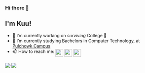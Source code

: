 ### Hi there 👋

## I'm Kuu!

- 🔭 I’m currently working on _surviving_ College 😬
- 🌱 I’m currently studying Bachelors in Computer Technology, at [Pulchowk Campus](https://pcampus.edu.np/)
- 📫 How to reach me: <a href="https://www.linkedin.com/in/kuu44/"><img align="middle" src="https://logodix.com/logo/79650.png" width=25px /></a>
<a href="mailto:kushal-shrestha@hotmail.com"><img align="middle" src="https://purepng.com/public/uploads/large/purepng.com-mail-iconsymbolsiconsapple-iosiosios-8-iconsios-8-721522596075clftr.png" width=25px /></a>
<a href="https://discordapp.com/users/421499713880326155/"><img align="middle" src="https://discord.com/assets/9f6f9cd156ce35e2d94c0e62e3eff462.png" width=25px /></a>

<!--
[![Kuu's GitHub stats](https://github-readme-stats.vercel.app/api?username=Kuu44&count_private=true&include_all_commits=true&show_icons=true&theme=tokyonight&bg_color=-30,000000,14213d,14213d)](https://kuu44.github.io)

[![Top Langs](https://github-readme-stats.vercel.app/api/top-langs/?username=anuraghazra&count_private=true&include_all_commits=true&layout=compact&theme=tokyonight&bg_color=-30,14213d,000000,000000)](https://kuu44.github.io)
-->
<a href="https://kuu44.github.io">
  <img align="middle" src="https://github-readme-stats.vercel.app/api?username=Kuu44&count_private=true&include_all_commits=true&show_icons=true&theme=tokyonight&bg_color=-30,000000,14213d,14213d" />
</a>
<a href="https://kuu44.github.io">
  <img align="middle" src="https://github-readme-stats.vercel.app/api/top-langs/?username=anuraghazra&count_private=true&include_all_commits=true&layout=compact&theme=tokyonight&bg_color=-30,14213d,000000,000000" />
</a>
